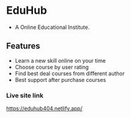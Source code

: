 # EduHub
- A Online Educational Institute.

## Features

- Learn a new skill online on your time
- Choose course by user rating
- Find best deal courses from different author
- Best support after purchase courses
### Live site link
https://eduhub404.netlify.app/
